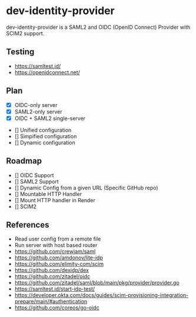 # dev-identity-provider

dev-identity-provider is a SAML2 and OIDC (OpenID Connect) Provider with SCIM2 support.

## Testing

- https://samltest.id/
- https://openidconnect.net/

## Plan

- [x] OIDC-only server
- [x] SAML2-only server
- [x] OIDC + SAML2 single-server
- [] Unified configuration
- [] Simpified configuration
- [] Dynamic configuration

## Roadmap

- [] OIDC Support
- [] SAML2 Support
- [] Dynamic Config from a given URL (Specific GitHub repo)
- [] Mountable HTTP Handler
- [] Mount HTTP handler in Render
- [] SCIM2

## References

- Read user config from a remote file
- Run server with host based router
- https://github.com/crewjam/saml
- https://github.com/amdonov/lite-idp
- https://github.com/elimity-com/scim
- https://github.com/dexidp/dex
- https://github.com/zitadel/oidc
- https://github.com/zitadel/saml/blob/main/pkg/provider/provider.go
- https://samltest.id/start-idp-test/
- https://developer.okta.com/docs/guides/scim-provisioning-integration-prepare/main/#authentication
- https://github.com/coreos/go-oidc
